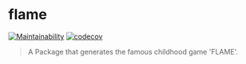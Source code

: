 # flame
[![Maintainability](https://api.codeclimate.com/v1/badges/6ebbfc86bab6e48858db/maintainability)](https://codeclimate.com/github/rbo13/flame/maintainability)
[![codecov](https://codecov.io/gh/rbo13/flame/branch/master/graph/badge.svg)](https://codecov.io/gh/rbo13/flame)
> A Package that generates the famous childhood game 'FLAME'.
